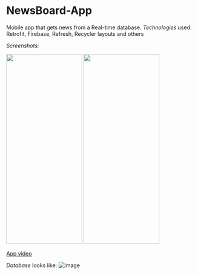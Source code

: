 # NewsBoard-App
Mobile app that gets news from a Real-time database.  *Technologies* used: Retrofit, Firebase, Refresh, Recycler layouts and others

*Screenshots:*

<img src="https://user-images.githubusercontent.com/77053754/115776613-fbe1f200-a3bc-11eb-8240-42ba2bee200b.png" width="200px" height="500px">
<img src="https://user-images.githubusercontent.com/77053754/115776617-fe444c00-a3bc-11eb-89b7-d77cd2fcd984.png" width="200px" height="500px">

[App video](https://photos.app.goo.gl/YqsE1fxToE8FhirW8)

*Database* looks like:
![image](https://user-images.githubusercontent.com/77053754/115774345-21b9c780-a3ba-11eb-9117-5154cb1c3ca2.png)
